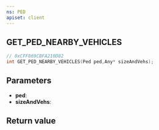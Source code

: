 ```yaml
---
ns: PED
apiset: client
---
```

## GET_PED_NEARBY_VEHICLES

```c
// 0xCFF869CBFA210D82
int GET_PED_NEARBY_VEHICLES(Ped ped,Any* sizeAndVehs);
```


## Parameters
* **ped**:
* **sizeAndVehs**:

## Return value

